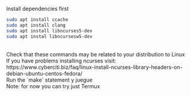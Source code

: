 Install dependencies first
<br>
```sh
sudo apt install ccache
sudo apt install clang
sudo apt install libncurses5-dev
sudo apt instal libncursesw5-dev
```
<br>
Check that these commands may be related to your distribution to Linux
<br>
If you have problems installing ncurses visit: https://www.cyberciti.biz/faq/linux-install-ncurses-library-headers-on-debian-ubuntu-centos-fedora/
<br>
Run the `make` statement y juegue
<br>
Note: for now you can try just Termux

